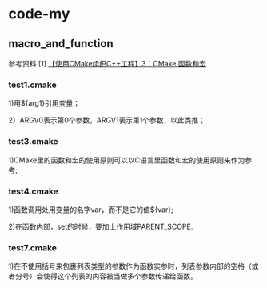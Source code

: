 # code-my

## macro_and_function

参考资料
[1] [【使用CMake组织C++工程】3：CMake 函数和宏](https://elloop.github.io/tools/2016-04-11/learning-cmake-3-function-macro)

### test1.cmake

1)用${arg1}引用变量；

2）ARGV0表示第0个参数，ARGV1表示第1个参数，以此类推；

### test3.cmake

1)CMake里的函数和宏的使用原则可以以C语言里函数和宏的使用原则来作为参考;

### test4.cmake

1)函数调用处用变量的名字var，而不是它的值${var};

2)在函数内部，set的时候，要加上作用域PARENT_SCOPE.

### test7.cmake

1)在不使用括号来包裹列表类型的参数作为函数实参时，列表参数内部的空格（或者分号）会使得这个列表的内容被当做多个参数传递给函数。

